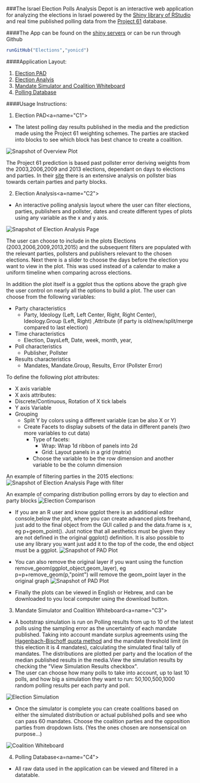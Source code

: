 ###The Israel Election Polls Analysis Depot is an interactive web application for analyzing the elections in Israel powered by the [Shiny library of RStudio](http://shiny.rstudio.com/) and real time published polling data from the [Project 61](http://infomeyda.com/) database.

####The App can be found on the [shiny servers](https://yonicd.shinyapps.io/Elections) or can be run through Github

```r
runGitHub("Elections","yonicd")
```

####Application Layout:
1. [Election PAD](#C1)
2. [Election Analyis](#C2)
3. [Mandate Simulator and Coalition Whiteboard](#C3)
4. [Polling Database](#C4)

####Usage Instructions:
1. Election PAD<a=name="C1"></a>
  * The latest polling day results published in the media and the prediction made using the Project 61 weighting schemes. The parties are stacked into blocks to see which block has best chance to create a coalition.

![Snapshot of Overview Plot](www/LastDayPlot.png)

The Project 61 prediction is based past pollster error deriving weights from the 2003,2006,2009 and 2013 elections, dependant on days to elections and parties. In their [site](http://shiny.rstudio.com/) there is an extensive analysis on pollster bias towards certain parties and party blocks.
  
2. Election Analysis<a=name="C2"></a>
  * An interactive polling analysis layout where the user can filter elections, parties, publishers and pollster, dates and create different types of plots using any variable as 
the x and y axis.

![Snapshot of Election Analysis Page](www/pad_screen_grab.png)

The user can choose to include in the plots Elections (2003,2006,2009,2013,2015) and the subsequent filters are populated with the relevant parties, pollsters and publishers relevant to the chosen elections. Next there is a slider to choose the days before the election you want to view in the plot. This was used instead of a calendar to make a uniform timeline when comparing across elections.

In addition the plot itself is a ggplot thus the options above the graph give the user control on nearly all the options to build a plot. The user can choose from the following variables:

  * Party characteristics
    * Party, Ideology (Left, Left Center, Right, Right Center), Ideology.Group (Left, Right) ,Attribute (if party is old/new/split/merge compared to last election)
  * Time characteristics
    * Election, DaysLeft, Date, week, month, year, 
  * Poll characteristics
    * Publisher, Pollster
  * Results characteristics
    * Mandates, Mandate.Group, Results, Error (Pollster Error)

To define the following plot attributes:

  * X axis variable
  * X axis attributes: 
  * Discrete/Continuous, Rotation of X tick labels
  * Y axis Variable
  * Grouping
    * Split Y by colors using a different variable (can be also X or Y)
    * Create Facets to display subsets of the data in different panels (two more variables to cut data)
      * Type of facets: 
        * Wrap: Wrap 1d ribbon of panels into 2d
        * Grid: Layout panels in a grid (matrix)
      * Choose the variable to be the row dimension and another variable to be the column dimension

An example of filtering parties in the 2015 elections:
![Snapshot of Election Analysis Page with filter](www/pad_screen_grab_filter.png)

An example of comparing distribution polling errors by day to election and party blocks
![Election Comparison](www/ElectionPlot_longitudinal.png)

  * If you are an R user and know ggplot there is an additional editor console,below the plot, where you can create advanced plots freehand, just add to the final object from the GUI called p and the data.frame is x, eg p+geom_point(). Just notice that all aesthetics must be given they are not defined in the original ggplot() definition. It is also possible to use any library you want just add it to the top of the code, the end object must be a ggplot.
![Snapshot of PAD Plot](www/pad_screen_grab_ace.png "")

  * You can also remove the original layer if you want using the function remove_geom(ggplot_object,geom_layer), eg p=p+remove_geom(p,"point") will remove the geom_point layer in the original graph
![Snapshot of PAD Plot](www/pad_screen_grab_ace_remove_geom.png)

  * Finally the plots can be viewed in English or Hebrew, and can be downloaded to you local computer using the download button.

  
3. Mandate Simulator and Coalition Whiteboard<a=name="C3"></a>
  * A bootstrap simulation is run on Polling results from up to 10 of the latest polls using the sampling error as the uncertainty of each mandate published. Taking into account mandate surplus agreements using the [Hagenbach-Bischoff quota method](http://en.wikipedia.org/wiki/Hagenbach-Bischoff_quota) and the mandate threshold limit (in this election it is 4 mandates), calculating the simulated final tally of mandates. The distributions are plotted per party and the location of the median published results in the media.View the simulation results by checking the "View Simulation Results checkbox".
  * The user can choose how many polls to take into account, up to last 10 polls, and how big a simulation they want to run: 50,100,500,1000 random polling results per each party and poll.

![Election Simulation](www/sim_screen_grab.png)

  * Once the simulator is complete you can create coalitions based on either the simulated distribution or actual published polls and see who can pass 60 mandates. Choose the coalition parties and the opposition parties from dropdown lists. (Yes the ones chosen are nonsensical on purpose...)

![Coalition Whiteboard](www/coal_screen_grab.png)


4. Polling Database<a=name="C4"></a>
  * All raw data used in the application can be viewed and filtered in a datatable.